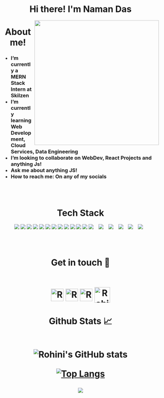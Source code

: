 
<h1 align="center">Hi there! I'm Naman Das</h1>

<img class="fit-picture" align="right"
     width="400" height="400"
     src="https://miro.medium.com/max/4800/0*nIrVMggPB7pe6dLJ.gif">
<h1 align="center">About me! </h1>

<!--
Here are some ideas to get you started:
-->

<h3>
  
-  I’m currently a MERN Stack Intern at Skilzen
- I’m currently learning Web Development, Cloud Services, Data Engineering
- I’m looking to collaborate on WebDev, React Projects and anything Js!
- Ask me about anything JS!  
- How to reach me: On any of my socials
</h3>
<br />
<br>







<h1 align="center">Tech Stack </h1>
<p align="center">
  <img src="https://img.shields.io/badge/html5%20-%23E34F26.svg?&style=for-the-badge&logo=html5&logoColor=white">
  <img src="https://img.shields.io/badge/css3%20-%231572B6.svg?&style=for-the-badge&logo=css3&logoColor=white">
  <img src="https://img.shields.io/badge/javascript-%23F7DF1E.svg?&style=for-the-badge&logo=javascript&logoColor=black">
  <img src="https://img.shields.io/badge/python%20-%2314354C.svg?&style=for-the-badge&logo=python&logoColor=white">
  <img src="https://img.shields.io/badge/c%20-%2300599C.svg?&style=for-the-badge&logo=c&logoColor=white">
  <img src="https://img.shields.io/badge/vuejs%20-%2335495e.svg?&style=for-the-badge&logo=vue.js&logoColor=%234FC08D">
  <img src="https://img.shields.io/badge/react%20-%2320232a.svg?&style=for-the-badge&logo=react&logoColor=%2361DAFB">
  <img src="https://img.shields.io/badge/git%20-%23F05033.svg?&style=for-the-badge&logo=git&logoColor=white"/>
  <img src="https://img.shields.io/badge/github%20-%23121011.svg?&style=for-the-badge&logo=github&logoColor=white"/>
  <img src="https://img.shields.io/badge/figma%20-%23F24E1E.svg?&style=for-the-badge&logo=figma&logoColor=white"/>
  <img src="https://img.shields.io/badge/markdown-%23000000.svg?&style=for-the-badge&logo=markdown&logoColor=white" />
  <img src="http://img.shields.io/badge/-VS%20Code-000000?style=for-the-badge&logo=Visual-studio-code&logoColor=blue" />
<img src="https://img.shields.io/badge/javascript-FFD43B.svg?&style=for-the-badge&logo=javascript&logoColor=black" />&nbsp;&nbsp;&nbsp;
  <img src="https://img.shields.io/badge/python-FFD43B.svg?&style=for-the-badge&logo=python&logoColor=white" />&nbsp;&nbsp;&nbsp;
  <img src="https://img.shields.io/badge/flutter-45B6FE.svg?&style=for-the-badge&logo=flutter&logoColor=white" />&nbsp;&nbsp;&nbsp;
  <img src="https://img.shields.io/badge/bootstrap-563d7c.svg?&style=for-the-badge&logo=bootstrap&logoColor=white" />&nbsp;&nbsp;&nbsp;
  <img src="https://img.shields.io/badge/Sqlite-20639B.svg?&style=for-the-badge&logo=sqlite&logoColor=white" />&nbsp;&nbsp;&nbsp;
  <img src="https://img.shields.io/badge/flask-FFFFFF.svg?&style=for-the-badge&logo=flask&logoColor=black" />&nbsp;&nbsp;&nbsp;
  
</p>     

<br />
<br>


<h1 align="center">Get in touch 🤝
<br />
<br>

[<img align="center" alt="RohiniRG | Linkedln" width="40px" src="https://cdn2.iconfinder.com/data/icons/social-media-2285/512/1_Linkedin_unofficial_colored_svg-512.png" />][linkedin]
[<img align="center" alt="RohiniRG | Twitter" width="40px" src="https://cdn2.iconfinder.com/data/icons/social-media-2285/512/1_Twitter_colored_svg-512.png" />][twitter]
[<img align="center" alt="RohiniRG | Instagram" width="40px" src="https://cdn2.iconfinder.com/data/icons/social-media-2285/512/1_Instagram_colored_svg_1-512.png" />][instagram]
[<img align="center" alt="RohiniRG | Gmail" width="50px" src="https://cdn4.iconfinder.com/data/icons/logos-brands-in-colors/48/google-gmail-512.png"/>][gmail]
</h1>

<h1 align="center">Github Stats 📈
<br />
<br>     
     
     
![Rohini's GitHub stats](https://github-readme-stats.vercel.app/api?username=noman122official&show_icons=true&theme=dark)      
     
[![Top Langs](https://github-readme-stats.vercel.app/api/top-langs/?username=noman122official&layout=compact&theme=dark)](https://github.com/RohiniRG/github-readme-stats)

<p align="center">
   <img src="https://komarev.com/ghpvc/?username=noman122official&label=PROFILE+VIEWS&style=flat-square&color=blue")
</p>  
     

[linkedin]: https://www.linkedin.com/in/namandas/
[twitter]: https://twitter.com/naman_omfg
[instagram]: https://www.instagram.com/naman.omfg
[gmail]: namandas.123@gmail.com

<br /> 


